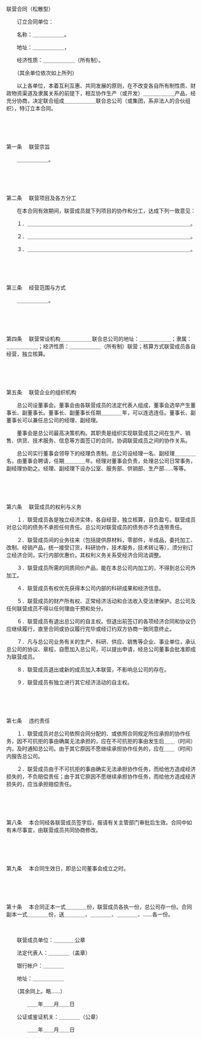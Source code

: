 



联营合同（松散型）



 

　　订立合同单位：

　　名称：＿＿＿＿＿＿。

　　地址：＿＿＿＿＿＿，

　　经济性质：＿＿＿＿＿＿（所有制）。

　　（其余单位依次如上所列）

　　以上各单位，本着互利互惠、共同发展的原则，在不改变各自所有制性质、财政物资渠道及隶属关系的前提下，相互协作生产（或开发）＿＿＿＿＿＿产品，经充分协商，决定联合组成＿＿＿＿＿＿联合总公司（或集团，系非法人的合伙组织），特订立本合同。

　　

　　

第一条
　联营宗旨

　　＿＿＿＿＿＿。

　　

　　

第二条
　联营项目及各方分工

　　在本合同有效期间，联营成员就下列项目的协作和分工，达成下列一致意见：

　　１．＿＿＿＿＿＿＿＿＿＿＿＿＿＿＿＿＿＿＿＿＿＿＿＿＿＿＿＿＿＿＿。

　　２．＿＿＿＿＿＿＿＿＿＿＿＿＿＿＿＿＿＿＿＿＿＿＿＿＿＿＿＿＿＿＿。

　　３．＿＿＿＿＿＿＿＿＿＿＿＿＿＿＿＿＿＿＿＿＿＿＿＿＿＿＿＿＿＿＿。

　　

　　

第三条
　经营范围与方式

　　＿＿＿＿＿＿。

　　

　　

第四条
　联营常设机构＿＿＿＿＿＿联合总公司的地址：＿＿＿＿＿＿；隶属：＿＿＿＿＿＿；经济性质：＿＿＿＿＿＿（所有制）联营；核算方式联营成员各自经营，独立核算。

　　

　　

第五条
　联营企业的组织机构

　　总公司设董事会。董事会由各联营成员的法定代表人组成，董事会选举产生董事长、副董事长。董事长、副董事长任期＿＿＿＿年，可以连选连任。董事长、副董事长可以兼任总公司的经理、副经理。

　　董事会是总公司最高决策机构。其职责是组织实现联营成员之间在生产、销售、供货、技术服务、信息等方面签订的合同，协调联营成员之间的协作关系。

　　总公司实行董事会领导下的经理负责制。总公司设经理一名、副经理＿＿＿＿名，由董事会聘请，任期＿＿＿＿年。经理对董事会负责，处理总公司日常事务，副经理协助之。经理、副经理下设办公室、服务部、供销部、生产部……等等。

　　

　　

第六条
　联营成员的权利与义务

　　１．联营成员各是独立经济实体，各自经营，独立核算，自负盈亏。联营成员对总公司的债务不承担任何责任。总公司对联营成员的债务亦不负连带责任。

　　２．联营成员间的业务往来（包括提供原材料，零部件，半成品，委托加工、改制、经销产品，统一接受订货，科研协作，技术服务，技术转让等），须分别订立经济合同，实行内部优惠价。其权利义务关系受经济合同法调整。

　　３．联营成员所需的同质同价产品，能在本总公司内加工的，不得到总公司外加工。

　　４．联营成员有权优先获得本公司内部的科研成果和经济信息。

　　５．联营成员的财产所有权、正常经济活动和合法收入受法律保护。总公司及任何联营成员不得以任何理由干预和处分。

　　６．联营成员有退出总公司的自主权。但退出前签订的各项经济合同和协议仍应继续履行，直至合同或协议履行完毕或经订约双方协商一致同意终止。

　　７．凡与总公司业务有关的生产、科研、供应、销售等企业、事业单位，承认总公司的协议、章程，自愿加入总公司，可以提出申请，经总公司董事会批准即成为联营成员。

　　８．联营成员退出或新的成员加入本联营，不影响总公司的存在。

　　９．联营成员有独立进行其它经济活动的自主权。

　　

　　

第七条
　违约责任

　　１．联营成员对总公司依照合同分配的、或依照合同规定所应承担的协作任务，因不可抗拒的事由确属无法承担的，应在不可抗拒的事由发生后＿＿（时间）内，及时通知总公司。由于其它原因不愿继续承担协作任务的，应在＿＿（时间）内报告总公司。

　　２．联营成员由于不可抗拒的事由确实无法承担协作任务，而给他方造成经济损失的，不负赔偿责任；由于其它原因不愿继续承担协作任务，而给他方造成经济损失的，应当承担赔偿责任。

　　

　　

第八条
　本合同经各联营成员签字后，报请有关主管部门审批后生效。合同中如有未尽事宜，由联营成员共同协商修改。

　　

　　

第九条
　本合同生效日，即总公司董事会成立之时。

　　

　　

第十条
　本合同正本一式＿＿＿＿份，联营成员各执一份，总公司存一份。合同副本一式＿＿＿＿份，送＿＿＿＿、＿＿＿＿、＿＿＿＿、……各一份。

　　

　　联营成员单位：＿＿＿＿公章

　　法定代表人：＿＿＿＿（盖章）

　　银行帐户：＿＿＿＿

　　地址：＿＿＿＿＿＿

　　（其余同上。略……）

　　　　＿＿年＿＿月＿＿日

　　公证或鉴证机关：＿＿＿＿（公章）

　　　　＿＿年＿＿月＿＿日